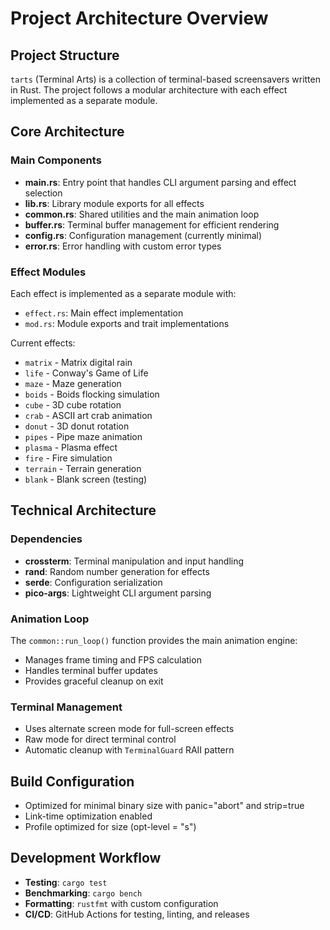 # Project Architecture Overview

## Project Structure

`tarts` (Terminal Arts) is a collection of terminal-based screensavers written in Rust. The project follows a modular architecture with each effect implemented as a separate module.

## Core Architecture

### Main Components

- **main.rs**: Entry point that handles CLI argument parsing and effect selection
- **lib.rs**: Library module exports for all effects
- **common.rs**: Shared utilities and the main animation loop
- **buffer.rs**: Terminal buffer management for efficient rendering
- **config.rs**: Configuration management (currently minimal)
- **error.rs**: Error handling with custom error types

### Effect Modules

Each effect is implemented as a separate module with:
- `effect.rs`: Main effect implementation
- `mod.rs`: Module exports and trait implementations

Current effects:
- `matrix` - Matrix digital rain
- `life` - Conway's Game of Life
- `maze` - Maze generation
- `boids` - Boids flocking simulation
- `cube` - 3D cube rotation
- `crab` - ASCII art crab animation
- `donut` - 3D donut rotation
- `pipes` - Pipe maze animation
- `plasma` - Plasma effect
- `fire` - Fire simulation
- `terrain` - Terrain generation
- `blank` - Blank screen (testing)

## Technical Architecture

### Dependencies
- **crossterm**: Terminal manipulation and input handling
- **rand**: Random number generation for effects
- **serde**: Configuration serialization
- **pico-args**: Lightweight CLI argument parsing

### Animation Loop

The `common::run_loop()` function provides the main animation engine:
- Manages frame timing and FPS calculation
- Handles terminal buffer updates
- Provides graceful cleanup on exit

### Terminal Management

- Uses alternate screen mode for full-screen effects
- Raw mode for direct terminal control
- Automatic cleanup with `TerminalGuard` RAII pattern

## Build Configuration

- Optimized for minimal binary size with panic="abort" and strip=true
- Link-time optimization enabled
- Profile optimized for size (opt-level = "s")

## Development Workflow

- **Testing**: `cargo test`
- **Benchmarking**: `cargo bench`
- **Formatting**: `rustfmt` with custom configuration
- **CI/CD**: GitHub Actions for testing, linting, and releases